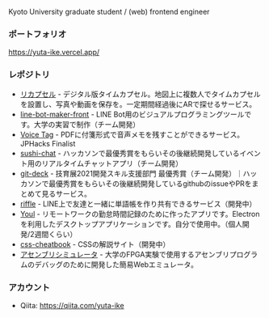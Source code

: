 Kyoto University graduate student / (web) frontend engineer

### ポートフォリオ

https://yuta-ike.vercel.app/


### レポジトリ
- [リカプセル](https://github.com/jphacks/F_2207) - デジタル版タイムカプセル。地図上に複数人でタイムカプセルを設置し、写真や動画を保存を。一定期間経過後にARで探せるサービス。
- [line-bot-maker-front](https://github.com/yuta-ike/line-bot-maker-front) - LINE Bot用のビジュアルプログラミングツールです。大学の実習で制作（チーム開発）
- [Voice Tag](https://github.com/jphacks/F_2108) - PDFに付箋形式で音声メモを残すことができるサービス。JPHacks Finalist
- [sushi-chat](https://github.com/osushi-academy/sushi-chat) - ハッカソンで最優秀賞をもらいその後継続開発しているイベント用のリアルタイムチャットアプリ（チーム開発）
- [git-deck](https://github.com/git-deck/git-deck) - 技育展2021開発スキル支援部門 最優秀賞（チーム開発）｜ハッカソンで最優秀賞をもらいその後継続開発しているgithubのissueやPRをまとめて見るサービス。
- [riffle](https://github.com/yuta-ike/riffle) - LINE上で友達と一緒に単語帳を作り共有できるサービス（開発中）
- [Youl](https://github.com/yuta-ike/WorkTimer) - リモートワークの勤怠時間記録のために作ったアプリです。Electronを利用したデスクトップアプリケーションです。自分で使用中。（個人開発/2週間くらい）
- [css-cheatbook](https://github.com/yuta-ike/css-cheatsheet) - CSSの解説サイト（開発中）
- [アセンブリシミュレータ](https://github.com/yuta-ike/assemble-emulator) - 大学のFPGA実験で使用するアセンブリプログラムのデバッグのために開発した簡易Webエミュレータ。

### アカウント
- Qiita: https://qiita.com/yuta-ike
